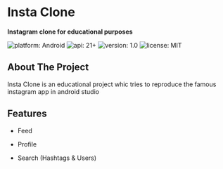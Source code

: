 # Insta Clone 

**Instagram clone for educational purposes**  

![platform: Android](https://img.shields.io/badge/platform-Android-yellow.svg)
![api: 21+](https://img.shields.io/badge/API-21%2B-brightgreen.svg?style=plastic) 
![version: 1.0](https://img.shields.io/badge/version-1.0-blue.svg?cacheSeconds=2592000)
![license: MIT](https://img.shields.io/badge/License-MIT-yellow.svg)  
## About The Project
Insta Clone is an educational project whic tries to reproduce the famous instagram app in android studio  

## Features
* Feed

* Profile

* Search (Hashtags & Users)
